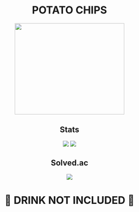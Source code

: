 <div align="center">
 
# POTATO CHIPS
<img src="https://github.com/DevPota/DevPota/assets/115741705/c8955665-6688-427d-8a09-688c570e4773" width="300" height="250"/>

## Stats
[![](https://github-readme-stats.vercel.app/api/top-langs/?username=DevPota&count_private=true&show_icons=true&theme=radical)](https://github.com/DevPota)
![](https://github-readme-stats.vercel.app/api?username=DevPota&count_private=true&show_icons=true&theme=radical)

## Solved.ac
[![](http://mazassumnida.wtf/api/v2/generate_badge?boj=potatopotatopotato)](https://solved.ac/potatopotatopotato)

# :no_entry_sign: DRINK NOT INCLUDED :no_entry_sign:
